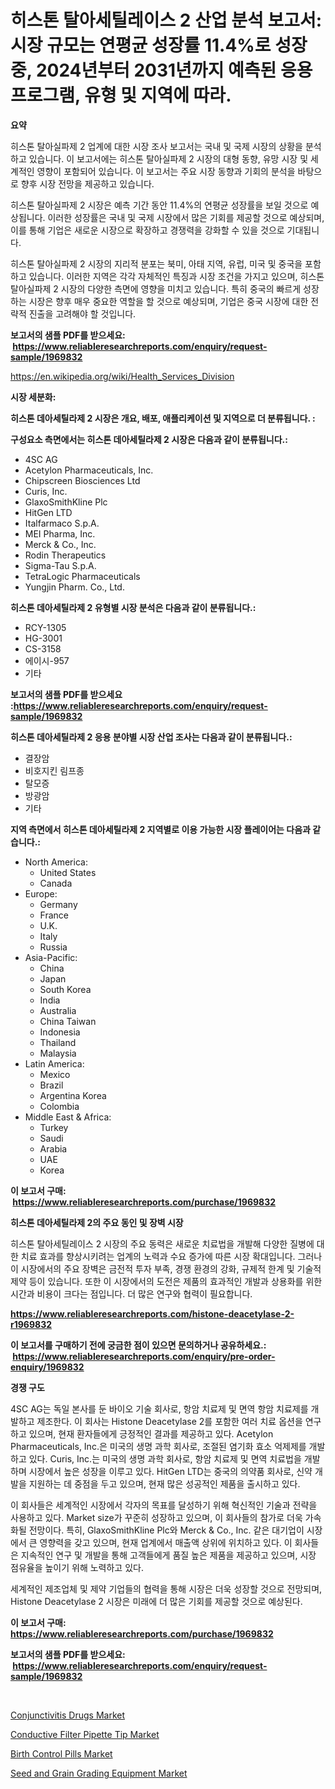 <p><h1>히스톤 탈아세틸레이스 2 산업 분석 보고서: 시장 규모는 연평균 성장률 11.4%로 성장 중, 2024년부터 2031년까지 예측된 응용 프로그램, 유형 및 지역에 따라.</h1></p><p><strong>요약</strong></p>
<p><p>히스톤 탈아실파제 2 업계에 대한 시장 조사 보고서는 국내 및 국제 시장의 상황을 분석하고 있습니다. 이 보고서에는 히스톤 탈아실파제 2 시장의 대형 동향, 유망 시장 및 세계적인 영향이 포함되어 있습니다. 이 보고서는 주요 시장 동향과 기회의 분석을 바탕으로 향후 시장 전망을 제공하고 있습니다.</p><p>히스톤 탈아실파제 2 시장은 예측 기간 동안 11.4%의 연평균 성장률을 보일 것으로 예상됩니다. 이러한 성장률은 국내 및 국제 시장에서 많은 기회를 제공할 것으로 예상되며, 이를 통해 기업은 새로운 시장으로 확장하고 경쟁력을 강화할 수 있을 것으로 기대됩니다.</p><p>히스톤 탈아실파제 2 시장의 지리적 분포는 북미, 아태 지역, 유럽, 미국 및 중국을 포함하고 있습니다. 이러한 지역은 각각 자체적인 특징과 시장 조건을 가지고 있으며, 히스톤 탈아실파제 2 시장의 다양한 측면에 영향을 미치고 있습니다. 특히 중국의 빠르게 성장하는 시장은 향후 매우 중요한 역할을 할 것으로 예상되며, 기업은 중국 시장에 대한 전략적 진출을 고려해야 할 것입니다.</p></p>
<p><strong>보고서의 샘플 PDF를 받으세요: &nbsp;<a href="https://www.reliableresearchreports.com/enquiry/request-sample/1969832">https://www.reliableresearchreports.com/enquiry/request-sample/1969832</a></strong></p>
<p><a href="https://en.wikipedia.org/wiki/Health_Services_Division">https://en.wikipedia.org/wiki/Health_Services_Division</a></p>
<p><strong>시장 세분화:</strong></p>
<p><strong> 히스톤 데아세틸라제 2 시장은 개요, 배포, 애플리케이션 및 지역으로 더 분류됩니다. :</strong></p>
<p><strong>구성요소 측면에서는 히스톤 데아세틸라제 2 시장은 다음과 같이 분류됩니다.:</strong></p>
<p><ul><li>4SC AG</li><li>Acetylon Pharmaceuticals, Inc.</li><li>Chipscreen Biosciences Ltd</li><li>Curis, Inc.</li><li>GlaxoSmithKline Plc</li><li>HitGen LTD</li><li>Italfarmaco S.p.A.</li><li>MEI Pharma, Inc.</li><li>Merck & Co., Inc.</li><li>Rodin Therapeutics</li><li>Sigma-Tau S.p.A.</li><li>TetraLogic Pharmaceuticals</li><li>Yungjin Pharm. Co., Ltd.</li></ul></p>
<p><strong> 히스톤 데아세틸라제 2 유형별 시장 분석은 다음과 같이 분류됩니다.:</strong></p>
<p><ul><li>RCY-1305</li><li>HG-3001</li><li>CS-3158</li><li>에이시-957</li><li>기타</li></ul></p>
<p><strong>보고서의 샘플 PDF를 받으세요 :<a href="https://www.reliableresearchreports.com/enquiry/request-sample/1969832">https://www.reliableresearchreports.com/enquiry/request-sample/1969832</a></strong></p>
<p><strong> 히스톤 데아세틸라제 2 응용 분야별 시장 산업 조사는 다음과 같이 분류됩니다.:</strong></p>
<p><ul><li>결장암</li><li>비호지킨 림프종</li><li>탈모증</li><li>방광암</li><li>기타</li></ul></p>
<p><strong>지역 측면에서 히스톤 데아세틸라제 2 지역별로 이용 가능한 시장 플레이어는 다음과 같습니다.:</strong></p>
<p><ul>
    <li>
        North America:
        <ul>
            <li>United States</li>
            <li>Canada</li>
        </ul>
    </li>
    <li>
        Europe:
        <ul>
            <li>Germany</li>
            <li>France</li>
            <li>U.K.</li>
            <li>Italy</li>
            <li>Russia</li>
        </ul>
    </li>
    <li>
        Asia-Pacific:
        <ul>
            <li>China</li>
            <li>Japan</li>
            <li>South Korea</li>
            <li>India</li>
            <li>Australia</li>
            <li>China Taiwan</li>
            <li>Indonesia</li>
            <li>Thailand</li>
            <li>Malaysia</li>
        </ul>
    </li>
    <li>
        Latin America:
        <ul>
            <li>Mexico</li>
            <li>Brazil</li>
            <li>Argentina Korea</li>
            <li>Colombia</li>
        </ul>
    </li>
    <li>
        Middle East & Africa:
        <ul>
            <li>Turkey</li>
            <li>Saudi</li>
            <li>Arabia</li>
            <li>UAE</li>
            <li>Korea</li>
        </ul>
    </li>
    </ul></p>
<p><strong>이 보고서 구매: &nbsp;<a href="https://www.reliableresearchreports.com/purchase/1969832">https://www.reliableresearchreports.com/purchase/1969832</a></strong></p>
<p><strong>히스톤 데아세틸라제 2의 주요 동인 및 장벽 시장</strong></p>
<p><p>히스톤 탈아세틸레이스 2 시장의 주요 동력은 새로운 치료법을 개발해 다양한 질병에 대한 치료 효과를 향상시키려는 업계의 노력과 수요 증가에 따른 시장 확대입니다. 그러나 이 시장에서의 주요 장벽은 금전적 투자 부족, 경쟁 환경의 강화, 규제적 한계 및 기술적 제약 등이 있습니다. 또한 이 시장에서의 도전은 제품의 효과적인 개발과 상용화를 위한 시간과 비용이 크다는 점입니다. 더 많은 연구와 협력이 필요합니다.</p></p>
<p><strong><a href="https://www.reliableresearchreports.com/histone-deacetylase-2-r1969832">https://www.reliableresearchreports.com/histone-deacetylase-2-r1969832</a></strong></p>
<p><strong>이 보고서를 구매하기 전에 궁금한 점이 있으면 문의하거나 공유하세요.: &nbsp;<a href="https://www.reliableresearchreports.com/enquiry/pre-order-enquiry/1969832">https://www.reliableresearchreports.com/enquiry/pre-order-enquiry/1969832</a></strong></p>
<p><strong>경쟁 구도</strong></p>
<p><p>4SC AG는 독일 본사를 둔 바이오 기술 회사로, 항암 치료제 및 면역 항암 치료제를 개발하고 제조한다. 이 회사는 Histone Deacetylase 2를 포함한 여러 치료 옵션을 연구하고 있으며, 현재 환자들에게 긍정적인 결과를 제공하고 있다. Acetylon Pharmaceuticals, Inc.은 미국의 생명 과학 회사로, 조절된 염기화 효소 억제제를 개발하고 있다. Curis, Inc.는 미국의 생명 과학 회사로, 항암 치료제 및 면역 치료법을 개발하며 시장에서 높은 성장을 이루고 있다. HitGen LTD는 중국의 의약품 회사로, 신약 개발을 지원하는 데 중점을 두고 있으며, 현재 많은 성공적인 제품을 출시하고 있다.</p><p>이 회사들은 세계적인 시장에서 각자의 목표를 달성하기 위해 혁신적인 기술과 전략을 사용하고 있다. Market size가 꾸준히 성장하고 있으며, 이 회사들의 참가로 더욱 가속화될 전망이다. 특히, GlaxoSmithKline Plc와 Merck & Co., Inc. 같은 대기업이 시장에서 큰 영향력을 갖고 있으며, 현재 업계에서 매출액 상위에 위치하고 있다. 이 회사들은 지속적인 연구 및 개발을 통해 고객들에게 품질 높은 제품을 제공하고 있으며, 시장 점유율을 높이기 위해 노력하고 있다.</p><p>세계적인 제조업체 및 제약 기업들의 협력을 통해 시장은 더욱 성장할 것으로 전망되며, Histone Deacetylase 2 시장은 미래에 더 많은 기회를 제공할 것으로 예상된다.</p></p>
<p><strong>이 보고서 구매: &nbsp; <a href="https://www.reliableresearchreports.com/purchase/1969832">https://www.reliableresearchreports.com/purchase/1969832</a></strong></p>
<p><strong>보고서의 샘플 PDF를 받으세요: &nbsp;<a href="https://www.reliableresearchreports.com/enquiry/request-sample/1969832">https://www.reliableresearchreports.com/enquiry/request-sample/1969832</a></strong><strong></strong></p>
<p>&nbsp;</p>
<p><p><a href="https://issuu.com/reportprime-2/docs/conjunctivitis-drugs-market-size-2030.pptx">Conjunctivitis Drugs Market</a></p><p><a href="https://github.com/JordyBecker/Market-Research-Report-List-1/blob/main/conductive-filter-pipette-tip-market.md">Conductive Filter Pipette Tip Market</a></p><p><a href="https://issuu.com/reportprime-2/docs/birth-control-pills-market-size-2030.pptx">Birth Control Pills Market</a></p><p><a href="https://github.com/sydneyHley85/Market-Research-Report-List-1/blob/main/seed-and-grain-grading-equipment-market.md">Seed and Grain Grading Equipment Market</a></p></p>